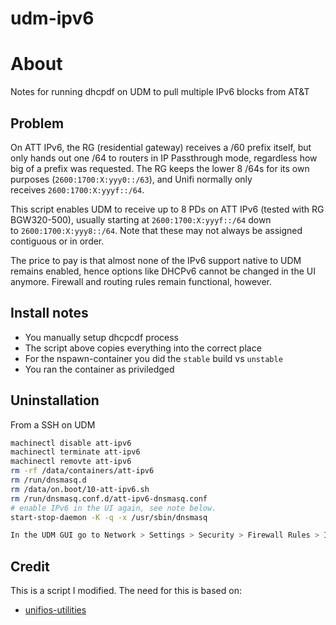 # udm-ipv6

# About

Notes for running dhcpdf on UDM to pull multiple IPv6 blocks from AT&T

## Problem

On ATT IPv6, the RG (residential gateway) receives a /60 prefix itself, but only hands out one /64 to routers in IP Passthrough mode, regardless how big of a prefix was requested. The RG keeps the lower 8 /64s for its own purposes (`2600:1700:X:yyy0::/63`), and Unifi normally only receives `2600:1700:X:yyyf::/64`.

This script enables UDM to receive up to 8 PDs on ATT IPv6 (tested with RG BGW320-500), usually starting at `2600:1700:X:yyyf::/64` down to `2600:1700:X:yyy8::/64`. Note that these may not always be assigned contiguous or in order.

The price to pay is that almost none of the IPv6 support native to UDM remains enabled, hence options like DHCPv6 cannot be changed in the UI anymore. Firewall and routing rules remain functional, however.


## Install notes

- You manually setup dhcpcdf process
- The script above copies everything into the correct place
- For the nspawn-container you did the `stable` build vs `unstable`
- You ran the container as priviledged


## Uninstallation

From a SSH on UDM
```bash
machinectl disable att-ipv6
machinectl terminate att-ipv6
machinectl removte att-ipv6
rm -rf /data/containers/att-ipv6
rm /run/dnsmasq.d
rm /data/on.boot/10-att-ipv6.sh
rm /run/dnsmasq.conf.d/att-ipv6-dnsmasq.conf
# enable IPv6 in the UI again, see note below.
start-stop-daemon -K -q -x /usr/sbin/dnsmasq

In the UDM GUI go to Network > Settings > Security > Firewall Rules > Internet v6 and delete the rules created previously.
```

## Credit

This is a script I modified. The need for this is based on:
- [unifios-utilities](https://github.com/unifi-utilities/unifios-utilities/blob/main/att-ipv6/README.md)
